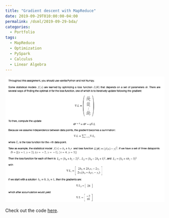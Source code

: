 ```yaml
---
title: "Gradient descent with MapReduce"
date: 2019-09-29T010:00:00-04:00
permalink: /dsml/2019-09-29-bda/
categories:
  - Portfolio
tags:
  - MapReduce
  - Optimization
  - PySpark
  - Calculus
  - Linear Algebra
---
```

<img src="https://github.com/Advaitiyer/advaitiyer.github.io/blob/master/assets/images/big-data-analytics/gradient-descent-mapreduce.png?raw=true"/>

Check out the code [here](https://github.com/Advaitiyer/big-data-analytics/tree/master/Week2).
